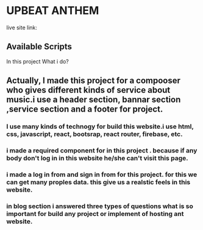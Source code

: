 #   UPBEAT ANTHEM

live site link:

## Available Scripts

In this project What i do?

## Actually, I made this project for a compooser who gives different kinds of service about music.i use a header section, bannar section ,service section and a footer for project.

###  I use many kinds of technogy for build this website.i use html, css, javascript, react, bootsrap, react router, firebase, etc.

### i made a required component for in this project . because if any body don't log in in this website he/she can't visit this page.

### i made a log in from and sign in from for this project. for this we can get many proples data. this give us a realstic feels in this website.

### in blog section i answered three types of questions what is so important for build any project or implement of hosting ant website.



